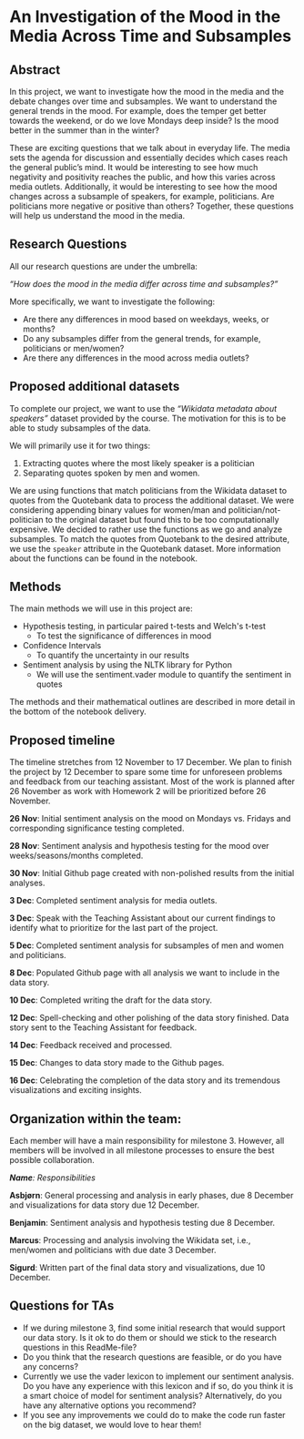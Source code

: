 
# An Investigation of the Mood in the Media Across Time and Subsamples
## Abstract
In this project, we want to investigate how the mood in the media and the debate changes over time and subsamples. We want to understand the general trends in the mood. For example, does the temper get better towards the weekend, or do we love Mondays deep inside? Is the mood better in the summer than in the winter?

These are exciting questions that we talk about in everyday life. The media sets the agenda for discussion and essentially decides which cases reach the general public’s mind. It would be interesting to see how much negativity and positivity reaches the public, and how this varies across media outlets. Additionally, it would be interesting to see how the mood changes across a subsample of speakers, for example, politicians. Are politicians more negative or positive than others? Together, these questions will help us understand the mood in the media.


## Research Questions

All our research questions are under the umbrella:

*“How does the mood in the media differ across time and subsamples?”* 

More specifically, we want to investigate the following:
* Are there any differences in mood based on weekdays, weeks, or months?
* Do any subsamples differ from the general trends, for example, politicians or men/women?
* Are there any differences in the mood across media outlets?


## Proposed additional datasets
To complete our project, we want to use the *“Wikidata metadata about speakers”* dataset provided by the course. The motivation for this is to be able to study subsamples of the data. 

We will primarily use it for two things:
 1) Extracting quotes where the most likely speaker is a politician
 2) Separating quotes spoken by men and women.

We are using functions that match politicians from the Wikidata dataset to quotes from the Quotebank data to process the additional dataset. We were considering appending binary values for women/man and politician/not-politician to the original dataset but found this to be too computationally expensive. We decided to rather use the functions as we go and analyze subsamples. To match the quotes from Quotebank to the desired attribute, we use the `speaker` attribute in the Quotebank dataset. More information about the functions can be found in the notebook. 
 
## Methods
The main methods we will use in this project are:
* Hypothesis testing, in particular paired t-tests and Welch's t-test
    * To test the significance of differences in mood
* Confidence Intervals
    * To quantify the uncertainty in our results
* Sentiment analysis by using the NLTK library for Python
    * We will use the sentiment.vader module to quantify the sentiment in quotes 

The methods and their mathematical outlines are described in more detail in the bottom of the notebook delivery.

## Proposed timeline
The timeline stretches from 12 November to 17 December. We plan to finish the project by 12 December to spare some time for unforeseen problems and feedback from our teaching assistant. Most of the work is planned after 26 November as work with Homework 2 will be prioritized before 26 November.

__26 Nov__: Initial sentiment analysis on the mood on Mondays vs. Fridays and corresponding significance testing completed.

__28 Nov__: Sentiment analysis and hypothesis testing for the mood over weeks/seasons/months completed.

__30 Nov__: Initial Github page created with non-polished results from the initial analyses.

__3 Dec__: Completed sentiment analysis for media outlets.

__3 Dec__: Speak with the Teaching Assistant about our current findings to identify what to prioritize for the last part of the project.

__5 Dec__: Completed sentiment analysis for subsamples of men and women and politicians.

__8 Dec__: Populated Github page with all analysis we want to include in the data story.

__10 Dec__: Completed writing the draft for the data story.

__12 Dec__: Spell-checking and other polishing of the data story finished. Data story sent to the Teaching Assistant for feedback.

__14 Dec__: Feedback received and processed. 

__15 Dec__: Changes to data story made to the Github pages.

__16 Dec__: Celebrating the completion of the data story and its tremendous visualizations and exciting insights.

## Organization within the team:
Each member will have a main responsibility for milestone 3. However, all members will be involved in all milestone processes to ensure the best possible collaboration.

*__Name__: Responsibilities*

__Asbjørn__: General processing and analysis in early phases, due 8 December and visualizations for data story due 12 December.

__Benjamin__: Sentiment analysis and hypothesis testing due 8 December.

__Marcus__: Processing and analysis involving the Wikidata set, i.e., men/women and politicians with due date 3 December.

__Sigurd__: Written part of the final data story and visualizations, due 10 December.

## Questions for TAs
* If we during milestone 3, find some initial research that would support our data story. Is it ok to do them or should we stick to the research questions in this ReadMe-file?
* Do you think that the research questions are feasible, or do you have any concerns?
* Currently we use the vader lexicon to implement our sentiment analysis. Do you have any experience with this lexicon and if so, do you think it is a smart choice of model for sentiment analysis? Alternatively, do you have any alternative options you recommend? 
* If you see any improvements we could do to make the code run faster on the big dataset, we would love to hear them!
